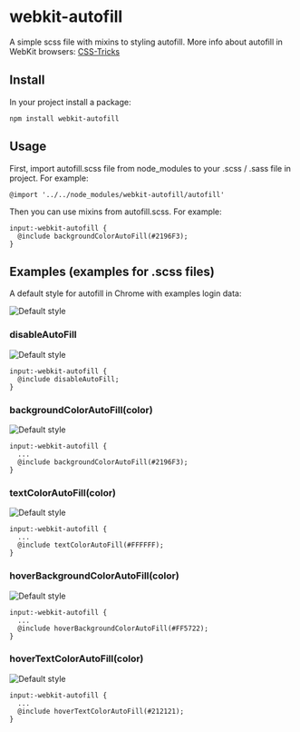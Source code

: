# webkit-autofill

A simple scss file with mixins to styling autofill. More info about autofill in WebKit browsers: [CSS-Tricks](https://css-tricks.com/snippets/css/change-autocomplete-styles-webkit-browsers/)

## Install
In your project install a package:
```
npm install webkit-autofill
```

## Usage
First, import autofill.scss file from node_modules to your .scss / .sass file in project. For example:
```
@import '../../node_modules/webkit-autofill/autofill'
```

Then you can use mixins from autofill.scss. For example:

```
input:-webkit-autofill {
  @include backgroundColorAutoFill(#2196F3);
}
```

## Examples (examples for .scss files)

A default style for autofill in Chrome with examples login data:

![Default style](http://irekrog.pl/files/images/default.png)

### disableAutoFill
![Default style](http://irekrog.pl/files/images/disableAutoFill.png)

```
input:-webkit-autofill {
  @include disableAutoFill;
}
```

### backgroundColorAutoFill(color)
![Default style](http://irekrog.pl/files/images/backgroundColor.png)

```
input:-webkit-autofill {
  ...
  @include backgroundColorAutoFill(#2196F3);
}
```

### textColorAutoFill(color)
![Default style](http://irekrog.pl/files/images/textColor.png)

```
input:-webkit-autofill {
  ...
  @include textColorAutoFill(#FFFFFF);
}
```

### hoverBackgroundColorAutoFill(color)
![Default style](http://irekrog.pl/files/images/hoverBackground.png)

```
input:-webkit-autofill {
  ...
  @include hoverBackgroundColorAutoFill(#FF5722);
}
```

### hoverTextColorAutoFill(color)
![Default style](http://irekrog.pl/files/images/hoverTextColor.png)

```
input:-webkit-autofill {
  ...
  @include hoverTextColorAutoFill(#212121);
}
```